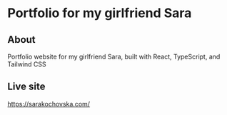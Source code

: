 # Portfolio for my girlfriend Sara

## About

Portfolio website for my girlfriend Sara, built with React, TypeScript, and Tailwind CSS

## Live site

https://sarakochovska.com/
